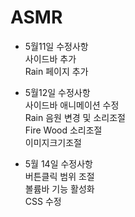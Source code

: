# ASMR


- 5월11일 수정사항    
  사이드바 추가  
  Rain 페이지 추가  
  
 

- 5월12일 수정사항    
 사이드바 애니메이션 수정   
 Rain 음원 변경 및 소리조절  
 Fire Wood 소리조절   
 이미지크기조절
 
- 5월 14일 수정사항   
  버튼클릭 범위 조절   
  볼륨바 기능 활성화  
  CSS 수정  
